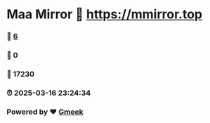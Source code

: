 # Maa Mirror :link: https://mmirror.top 
### :page_facing_up: [6](https://mmirror.top/tag.html) 
### :speech_balloon: 0 
### :hibiscus: 17230 
### :alarm_clock: 2025-03-16 23:24:34 
### Powered by :heart: [Gmeek](https://github.com/Meekdai/Gmeek)

